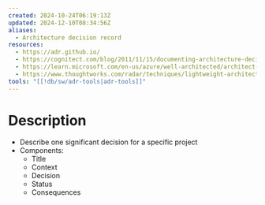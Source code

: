 ```yaml
---
created: 2024-10-24T06:19:13Z
updated: 2024-12-10T08:34:56Z
aliases:
  - Architecture decision record
resources:
  - https://adr.github.io/
  - https://cognitect.com/blog/2011/11/15/documenting-architecture-decisions
  - https://learn.microsoft.com/en-us/azure/well-architected/architect-role/architecture-decision-record
  - https://www.thoughtworks.com/radar/techniques/lightweight-architecture-decision-records
tools: "[[!db/sw/adr-tools|adr-tools]]"
---
```

# Description
- Describe one significant decision for a specific project
- Components:
	- Title
	- Context
	- Decision
	- Status
	- Consequences